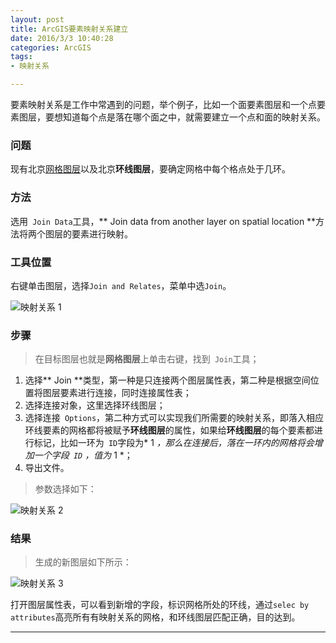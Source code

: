 ```yaml
---
layout: post
title: ArcGIS要素映射关系建立
date: 2016/3/3 10:40:28 
categories: ArcGIS
tags: 
- 映射关系

---
```


要素映射关系是工作中常遇到的问题，举个例子，比如一个面要素图层和一个点要素图层，要想知道每个点是落在哪个面之中，就需要建立一个点和面的映射关系。

<!-- more -->

### 问题

现有北京[网格图层][1]以及北京**环线图层**，要确定网格中每个格点处于几环。

### 方法
选用``` Join Data```工具，** Join data from another layer on spatial location **方法将两个图层的要素进行映射。 

### 工具位置

右键单击图层，选择``` Join and Relates ```，菜单中选``` Join ```。

![映射关系 1](https://mattblog.oss-cn-beijing.aliyuncs.com/img/ArcGIS/%E6%98%A0%E5%B0%84%E5%85%B3%E7%B3%BB.1.jpg/pic) 

### 步骤

> 在目标图层也就是**网格图层**上单击右键，找到```  Join ```工具；

1. 选择** Join **类型，第一种是只连接两个图层属性表，第二种是根据空间位置将图层要素进行连接，同时连接属性表；
2. 选择连接对象，这里选择环线图层；
3. 选择连接```  Options ```，第二种方式可以实现我们所需要的映射关系，即落入相应环线要素的网格都将被赋予**环线图层**的属性，如果给**环线图层**的每个要素都进行标记，比如一环为```  ID ```字段为* 1 *，那么在连接后，落在一环内的网格将会增加一个字段```  ID ``` ，值为* 1 *；
4. 导出文件。

> 参数选择如下：

![映射关系 2](https://mattblog.oss-cn-beijing.aliyuncs.com/img/ArcGIS/%E6%98%A0%E5%B0%84%E5%85%B3%E7%B3%BB.2.jpg/pic)

### 结果

> 生成的新图层如下所示：

![映射关系 3](https://mattblog.oss-cn-beijing.aliyuncs.com/img/ArcGIS/%E6%98%A0%E5%B0%84%E5%85%B3%E7%B3%BB.3.JPG/pic)

打开图层属性表，可以看到新增的字段，标识网格所处的环线，通过``` selec by attributes ```高亮所有有映射关系的网格，和环线图层匹配正确，目的达到。

[1]: http://mattzou.github.io/2016/02/28/ArcGIS_Fishnet_2016-02-28/#


----------

